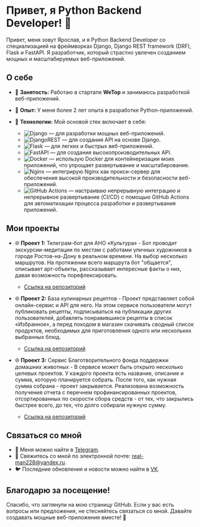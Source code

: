 # Привет, я Python Backend Developer! 🐍

Привет, меня зовут Ярослав, и я Python Backend Developer со специализацией на фреймворках Django, Django REST framework (DRF), Flask и FastAPI. Я разработчик, который страстно увлечен созданием мощных и масштабируемых веб-приложений.

## О себе

- 💼 **Занятость:** Работаю в стартапе **WeTop** и занимаюсь разработкой веб-приложений.
- 🌱 **Опыт:** У меня более 2 лет опыта в разработке Python-приложений.
- 🚀 **Технологии:** Мой основой стек включает в себя:

  - ![Django](https://img.shields.io/badge/Django-%23092E20.svg?style=flat-square&logo=django&logoColor=white) — для разработки мощных веб-приложений.
  - ![DjangoREST](https://img.shields.io/badge/Django-REST-ff1709?style=flat-square&logo=django&logoColor=white&color=ff1709&labelColor=142D21) — для создания API на основе Django.
  - ![Flask](https://img.shields.io/badge/Flask-%23000.svg?style=flat-square&logo=flask&logoColor=white) — для легких и быстрых веб-приложений.
  - ![FastAPI](https://img.shields.io/badge/FastAPI-005571?style=flat-square&logo=fastapi) — для создания высокопроизводительных API.
  - ![Docker](https://img.shields.io/badge/Docker-%230db7ed.svg?style=flat-square&logo=docker&logoColor=white) — использую Docker для контейнеризации моих приложений, что упрощает развертывание и масштабирование.
  - ![Nginx](https://img.shields.io/badge/Nginx-%23009639.svg?style=flat-square&logo=nginx&logoColor=white) — интегрирую Nginx как прокси-сервер для обеспечения высокой производительности и безопасности веб-приложений.
  - ![GitHub Actions](https://img.shields.io/badge/Github%20Actions-%232671E5.svg?style=flat-square&logo=githubactions&logoColor=white) — настраиваю непрерывную интеграцию и непрерывное развертывание (CI/CD) с помощью GitHub Actions для автоматизации процесса разработки и развертывания приложений.

## Мои проекты

- 🌐 **Проект 1:** Телеграм-бот для АНО «Культура» - Бот проводит экскурсии-медитации по местам с работами уличных художников в городе Ростов-на-Дону в реальном времени. На выбор несколько маршрутов. На протяжении всего маршрута бот "общается", описывает арт-объекты, рассказывает интересные факты о них, давая возможность порефлексировать.
  - [Ссылка на репозиторий](https://github.com/Studio-Yandex-Practicum-Hackathons/culture_its_ok_1)

- 🌐 **Проект 2:** База кулинарных рецептов - Проект представляет собой онлайн-сервис и API для него. На этом сервисе пользователи могут публиковать рецепты, подписываться на публикации других пользователей, добавлять понравившиеся рецепты в список «Избранное», а перед походом в магазин скачивать сводный список продуктов, необходимых для приготовления одного или нескольких выбранных блюд.
  - [Ссылка на репозиторий](https://github.com/94R1K/foodgram-project-react)

- 🌐 **Проект 3:** Сервис Благотворительного фонда поддержки домашних животных - В сервисе может быть открыто несколько целевых проектов. У каждого проекта есть название, описание и сумма, которую планируется собрать. После того, как нужная сумма собрана - проект закрывается. Реализована возможность получения отчета с перечнем профинансированных проектов, отсортированных по скорости сбора средств - от тех, что закрылись быстрее всего, до тех, что долго собирали нужную сумму.
  - [Ссылка на репозиторий](https://github.com/94R1K/QRkot_spreadsheets)

## Связаться со мной

- 💬 Меня можно найти в [Telegram](https://t.me/yallluv).
- 📧 Свяжитесь со мной по электронной почте: real-man228@yandex.ru.
- 🐦 Последние обновления и новости можно найти в [VK](https://vk.com/yalluv).

## Благодарю за посещение!

Спасибо, что заглянули на мою страницу GitHub. Если у вас есть вопросы или предложения, не стесняйтесь связаться со мной. Давайте создавать мощные веб-приложения вместе! 🚀
